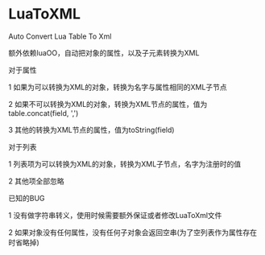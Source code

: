 # LuaToXML
Auto Convert Lua Table To Xml

额外依赖luaOO，自动把对象的属性，以及子元素转换为XML


对于属性

1 如果为可以转换为XML的对象，转换为名字与属性相同的XML子节点

2 如果不可以转换为XML的对象，转换为XML节点的属性，值为table.concat(field, ',')

3 其他的转换为XML节点的属性，值为toString(field)


对于列表

1 列表项为可以转换为XML的对象，转换为XML子节点，名字为注册时的值

2 其他项全部忽略


已知的BUG

1 没有做字符串转义，使用时候需要额外保证或者修改LuaToXml文件

2 如果对象没有任何属性，没有任何子对象会返回空串(为了空列表作为属性存在时省略掉)


